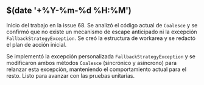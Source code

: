 ## $(date '+%Y-%m-%d %H:%M')

Inicio del trabajo en la issue 68. Se analizó el código actual de `Coalesce` y se confirmó que no existe un mecanismo de escape anticipado ni la excepción `FallbackStrategyException`. Se creó la estructura de workarea y se redactó el plan de acción inicial.

Se implementó la excepción personalizada `FallbackStrategyException` y se modificaron ambos métodos `Coalesce` (sincrónico y asíncrono) para relanzar esta excepción, manteniendo el comportamiento actual para el resto. Listo para avanzar con las pruebas unitarias.
